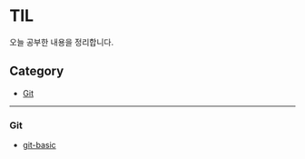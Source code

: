 # TIL

오늘 공부한 내용을 정리합니다.



## Category

- [Git](<https://github.com/Jin-Woong/TIL/tree/master/git>)

---

### Git

- [git-basic](<https://github.com/Jin-Woong/TIL/blob/master/git/git-basic.md>)

